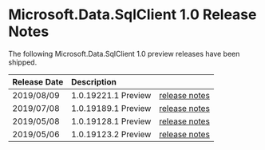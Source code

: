 # Microsoft.Data.SqlClient 1.0 Release Notes

The following Microsoft.Data.SqlClient 1.0 preview releases have been shipped.

| Release Date | Description | |
| :-- | :-- | :--: |
| 2019/08/09 | 1.0.19221.1 Preview | [release notes](1.0.19221.1-Preview.md) |
| 2019/07/08 | 1.0.19189.1 Preview | [release notes](1.0.19189.1-Preview.md) |
| 2019/05/08 | 1.0.19128.1 Preview | [release notes](1.0.19128.1-Preview.md) |
| 2019/05/06 | 1.0.19123.2 Preview | [release notes](1.0.19123.2-Preview.md) |
